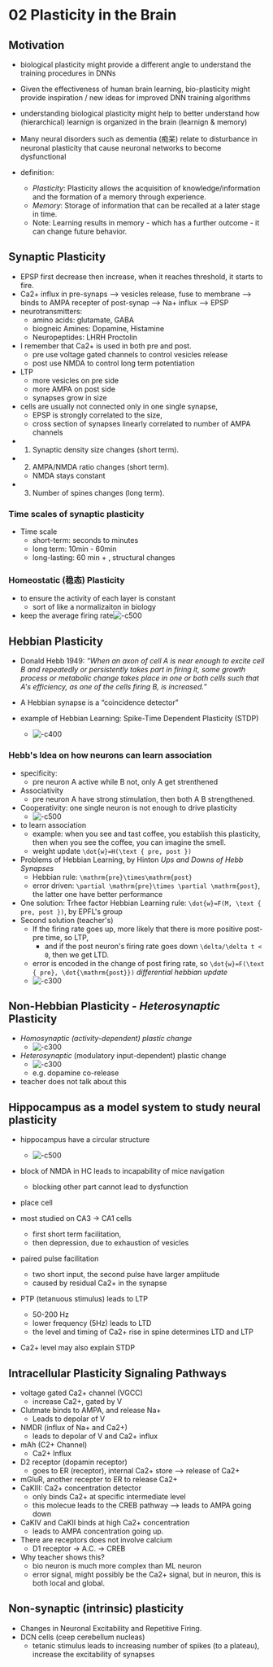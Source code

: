 # 02 Plasticity in the Brain

## Motivation
- biological plasticity might provide a different angle to understand the training procedures in DNNs
- Given the effectiveness of human brain learning, bio-plasticity might provide inspiration / new ideas for improved DNN training algorithms
- understanding biological plasticity might help to better understand how (hierarchical) learnign is organized in the brain (learnign & memory)
- Many neural disorders such as dementia (痴呆) relate to disturbance in neuronal plasticity that cause neuronal networks to become dysfunctional

- definition:
    - *Plasticity*: Plasticity allows the acquisition of knowledge/information and the formation of a memory through experience.
    - *Memory*: Storage of information that can be recalled at a later stage in time.
    - Note: Learning results in memory - which has a further outcome - it can change future behavior.

## Synaptic Plasticity
- EPSP first decrease then increase, when it reaches threshold, it starts to fire.
- Ca2+ influx in pre-synaps --> vesicles release, fuse to membrane --> binds to AMPA recepter of post-synap --> Na+ influx --> EPSP
- neurotransmitters:
    - amino acids: glutamate, GABA
    - biogneic Amines: Dopamine, Histamine
    - Neuropeptides: LHRH Proctolin
- I remember that Ca2+ is used in both pre and post. 
    - pre use voltage gated channels to control vesicles release
    - post use NMDA to control long term potentiation
- LTP
    - more vesicles on pre side
    - more AMPA on post side
    - synapses grow in size
- cells are usually not connected only in one single synapse,
    - EPSP is strongly correlated to the size,
    - cross section of synapses linearly correlated to number of AMPA channels
- 1. Synaptic density size changes (short term).
- 2. AMPA/NMDA ratio changes (short term).
    - NMDA stays constant
- 3. Number of spines changes (long term).

### Time scales of synaptic plasticity 
- Time scale
    - short-term: seconds to minutes
    - long term: 10min - 60min
    - long-lasting: 60 min + , structural changes

### Homeostatic (稳态) Plasticity
- to ensure the activity of each layer is constant
    - sort of like a normalizaiton in biology
- keep the average firing rate![-c500](media/16763818686721.png)


## Hebbian Plasticity
- Donald Hebb 1949: *“When an axon of cell A is near enough to excite cell B and repeatedly or persistently takes part in firing it, some growth process or metabolic change takes place in one or both cells such that A's efficiency, as one of the cells firing B, is increased.”*
- A Hebbian synapse is a “coincidence detector”

- example of Hebbian Learning: Spike-Time Dependent Plasticity (STDP)
    - ![-c400](media/16763821628352.png)
### Hebb's Idea on how neurons can learn association
- specificity:
    - pre neuron A active while B not, only A get strenthened
- Associativity
    - pre neuron A have strong stimulation, then both A B strengthened.
- Cooperativity: one single neuron is not enough to drive plasticity
    - ![-c500](media/16763830830139.png)
- to learn association
    - example: when you see and tast coffee, you establish this plasticity, then when you see the coffee, you can imagine the smell.
    - weight update ``\dot{w}=H(\text { pre, post })``
- Problems of Hebbian Learning, by Hinton *Ups and Downs of Hebb Synapses*
    - Hebbian rule: ``\mathrm{pre}\times\mathrm{post}``
    - error driven: ``\partial \mathrm{pre}\times \partial \mathrm{post}``, the latter one have better performance
- One solution: Trhee factor Hebbian Learning rule: ``\dot{w}=F(M, \text { pre, post })``, by EPFL's group
- Second solution (teacher's)
    - If the firing rate goes up, more likely that there is more positive post-pre time, so LTP,
        - and if the post neuron's firing rate goes down ``\delta/\delta t < 0``, then we get LTD.
    - error is encoded in the change of post firing rate, so ``\dot{w}=F(\text { pre}, \dot{\mathrm{post}})`` *differential hebbian update*
    - ![-c300](media/16763835934561.png)

## Non-Hebbian Plasticity - *Heterosynaptic* Plasticity
- *Homosynaptic (activity-dependent) plastic change*
    - ![-c300](media/16763841784065.png)
- *Heterosynaptic* (modulatory input-dependent) plastic change
    - ![-c300](media/16763842197090.png)
    - e.g. dopamine co-release
- teacher does not talk about this

## Hippocampus as a model system to study neural plasticity
- hippocampus have a circular structure
    - ![-c500](media/16763855462834.png)
- block of NMDA in HC leads to incapability of mice navigation
    - blocking other part cannot lead to dysfunction
- place cell

- most studied on CA3 -> CA1 cells
    - first short term facilitation,
    - then depression, due to exhaustion of vesicles
- paired pulse facilitation
    - two short input, the second pulse have larger amplitude
    - caused by residual Ca2+ in the synapse
- PTP (tetanuous stimulus) leads to LTP
    - 50-200 Hz
    - lower frequency (5Hz) leads to LTD
    - the level and timing of Ca2+ rise in spine determines LTD and LTP
- Ca2+ level may also explain STDP

## Intracellular Plasticity Signaling Pathways
- voltage gated Ca2+ channel (VGCC)
    - increase Ca2+, gated by V
- Clutmate binds to AMPA, and release Na+
    - Leads to depolar of V
- NMDR (influx of Na+ and Ca2+)
    - leads to depolar of V and Ca2+ influx
- mAh (C2+ Channel)
    - Ca2+ Influx
- D2 receptor (dopamin receptor)
    - goes to ER (receptor), internal Ca2+ store --> release of Ca2+
- mGluR, another recepter to ER to release Ca2+
- CaKIII: Ca2+ concentration detector
    - only binds Ca2+ at specific intermediate level
    - this molecue leads to the CREB pathway --> leads to AMPA going down
- CaKIV and CaKII binds at high Ca2+ concentration
    - leads to AMPA concentration going up.
- There are receptors does not involve calcium
    - D1 receptor -> A.C. -> CREB
- Why teacher shows this?
    - bio neuron is much more complex than ML neuron
    - error signal, might possibly be the Ca2+ signal, but in neuron, this is both local and global.

## Non-synaptic (intrinsic) plasticity
- Changes in Neuronal Excitability and Repetitive Firing.
- DCN cells (ceep cerebellum nucleas)
    - tetanic stimulus leads to increasing number of spikes (to a plateau), increase the excitability of synapses